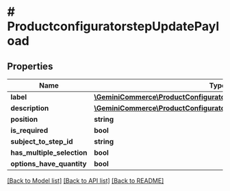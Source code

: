 # # ProductconfiguratorstepUpdatePayload


## Properties


Name | Type | Description | Notes
------------ | ------------- | ------------- | -------------
**label**| [**\GeminiCommerce\ProductConfigurator\Model\LocalisationLocalizedText**](LocalisationLocalizedText.md) |   | [optional]
**description**| [**\GeminiCommerce\ProductConfigurator\Model\LocalisationLocalizedText**](LocalisationLocalizedText.md) |   | [optional]
**position**| **string** |   | [optional]
**is_required**| **bool** |   | [optional]
**subject_to_step_id**| **string** |   | [optional]
**has_multiple_selection**| **bool** |   | [optional]
**options_have_quantity**| **bool** |   | [optional]


[[Back to Model list]](../../README.md#models) [[Back to API list]](../../README.md#endpoints) [[Back to README]](../../README.md)